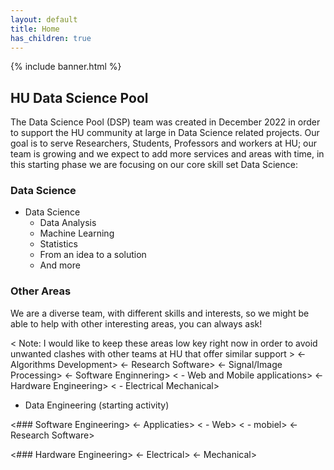 ```yaml
---
layout: default
title: Home
has_children: true
---
```


{% include banner.html %}



## HU Data Science Pool

The Data Science Pool (DSP) team was created in December 2022 in order to support the HU community at large in Data Science related projects.
Our goal is to serve Researchers, Students, Professors and workers at HU; our team is growing and we expect to add more services and areas with time, in this starting phase we are focusing on our core skill set Data Science:

### Data Science
- Data Science
    - Data Analysis
    - Machine Learning
    - Statistics
    - From an idea to a solution 
    - And more
    
### Other Areas 
We are a diverse team, with different skills and interests, so we might be able to help with other interesting areas, you can always ask!

< Note: I would like to keep these areas low key right now in order to avoid unwanted clashes with other teams at HU that offer similar support >
<- Algorithms Development>
<- Research Software>
<- Signal/Image Processing>
<- Software Enginnering>
<    - Web and Mobile applications>
<- Hardware Engineering>
<    - Electrical Mechanical>    


    
- Data Engineering (starting activity)


<### Software Engineering>
<- Applicaties>
<  - Web>
<  - mobiel>
<- Research Software>

<### Hardware Engineering>
<- Electrical>
<- Mechanical>
